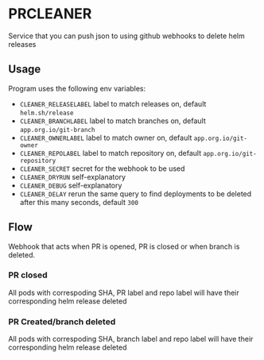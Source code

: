 # PRCLEANER

Service that you can push json to using github webhooks to delete helm releases

## Usage

Program uses the following env variables:
* `CLEANER_RELEASELABEL` label to match releases on, default `helm.sh/release`
* `CLEANER_BRANCHLABEL` label to match branches on, default `app.org.io/git-branch`
* `CLEANER_OWNERLABEL` label to match owner on, default `app.org.io/git-owner`
* `CLEANER_REPOLABEL` label to match repository on, default `app.org.io/git-repository`
* `CLEANER_SECRET` secret for the webhook to be used
* `CLEANER_DRYRUN` self-explanatory
* `CLEANER_DEBUG` self-explanatory
* `CLEANER_DELAY` rerun the same query to find deployments to be deleted after this many seconds, default `300`

## Flow

Webhook that acts when PR is opened, PR is closed or when branch is deleted.

### PR closed

All pods with correspoding SHA, PR label and repo label will have their corresponding helm release deleted

### PR Created/branch deleted

All pods with correspoding SHA, branch label and repo label will have their corresponding helm release deleted
